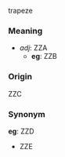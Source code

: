 trapeze
### Meaning
+ _adj_: ZZA
    + __eg__: ZZB

### Origin

ZZC

### Synonym

__eg__: ZZD

+ ZZE


